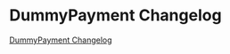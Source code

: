 # DummyPayment Changelog

[DummyPayment Changelog](https://github.com/spryker/DummyPayment/releases)
